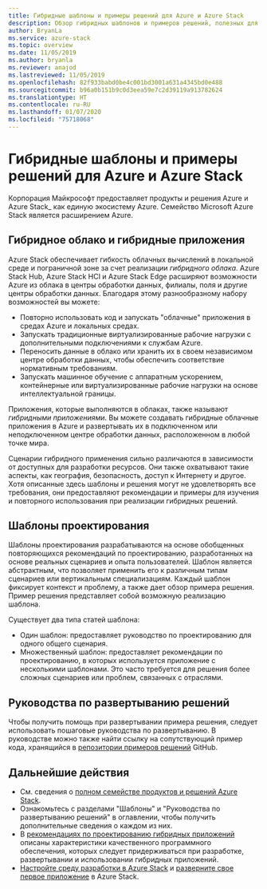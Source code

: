 ```yaml
---
title: Гибридные шаблоны и примеры решений для Azure и Azure Stack
description: Обзор гибридных шаблонов и примеров решений, полезных для изучения и создания гибридных решений в Azure и Azure Stack.
author: BryanLa
ms.service: azure-stack
ms.topic: overview
ms.date: 11/05/2019
ms.author: bryanla
ms.reviewer: anajod
ms.lastreviewed: 11/05/2019
ms.openlocfilehash: 82f933babd0be4c001bd3001a631a4345bd0e488
ms.sourcegitcommit: b96a0b151b9c0d3eea59e7c2d39119a913782624
ms.translationtype: HT
ms.contentlocale: ru-RU
ms.lasthandoff: 01/07/2020
ms.locfileid: "75718068"
---
```

# <a name="hybrid-patterns-and-solution-examples-for-azure-and-azure-stack"></a>Гибридные шаблоны и примеры решений для Azure и Azure Stack

Корпорация Майкрософт предоставляет продукты и решения Azure и Azure Stack_ как единую экосистему Azure. Семейство Microsoft Azure Stack является расширением Azure. 

## <a name="the-hybrid-cloud-and-hybrid-apps"></a>Гибридное облако и гибридные приложения

Azure Stack обеспечивает гибкость облачных вычислений в локальной среде и пограничной зоне за счет реализации *гибридного облака*. Azure Stack Hub, Azure Stack HCI и Azure Stack Edge расширяют возможности Azure из облака в центры обработки данных, филиалы, поля и другие центры обработки данных. Благодаря этому разнообразному набору возможностей вы можете:

- Повторно использовать код и запускать "облачные" приложения в средах Azure и локальных средах.
- Запускать традиционные виртуализированные рабочие нагрузки с дополнительными подключениями к службам Azure.
- Переносить данные в облако или хранить их в своем независимом центре обработки данных, чтобы обеспечить соответствие нормативным требованиям.
- Запускать машинное обучение с аппаратным ускорением, контейнерные или виртуализированные рабочие нагрузки на основе интеллектуальной границы.

Приложения, которые выполняются в облаках, также называют *гибридными приложениями*. Вы можете создавать гибридные облачные приложения в Azure и развертывать их в подключенном или неподключенном центре обработки данных, расположенном в любой точке мира.

Сценарии гибридного применения сильно различаются в зависимости от доступных для разработки ресурсов. Они также охватывают такие аспекты, как география, безопасность, доступ к Интернету и другое. Хотя описанные здесь шаблоны и решения могут не удовлетворять все требования, они предоставляют рекомендации и примеры для изучения и повторного использования при реализации гибридных решений.

## <a name="design-patterns"></a>Шаблоны проектирования

Шаблоны проектирования разрабатываются на основе обобщенных повторяющихся рекомендаций по проектированию, разработанных на основе реальных сценариев и опыта пользователей. Шаблон является абстрактным, что позволяет применить его к различным типам сценариев или вертикальным специализациям. Каждый шаблон фиксирует контекст и проблему, а также дает обзор примера решения. Пример решения представляет собой возможную реализацию шаблона.

Существует два типа статей шаблона:

- Один шаблон: предоставляет руководство по проектированию для одного общего сценария.
- Множественный шаблон: предоставляет рекомендации по проектированию, в которых используется приложение с несколькими шаблонами. Это часто требуется для решения более сложных сценариев или проблем, связанных с отраслями.

## <a name="solution-deployment-guides"></a>Руководства по развертыванию решений

Чтобы получить помощь при развертывании примера решения, следует использовать пошаговые руководства по развертыванию. В руководстве можно также найти ссылку на сопутствующий пример кода, хранящийся в [репозитории примеров решений](https://github.com/Azure-Samples/azure-intelligent-edge-patterns) GitHub. 

## <a name="next-steps"></a>Дальнейшие действия

- См. сведения о [полном семействе продуктов и решений Azure Stack](/azure-stack).
- Ознакомьтесь с разделами "Шаблоны" и "Руководства по развертыванию решений" в оглавлении, чтобы получить дополнительные сведения о каждом из них.
- В [рекомендациях по проектированию гибридных приложений](overview-app-design-considerations.md) описаны характеристики качественного программного обеспечения, которых следует придерживаться при разработке, развертывании и использовании гибридных приложений.
- [Настройте среду разработки в Azure Stack](../user/azure-stack-dev-start.md) и [разверните свое первое приложение](../user/azure-stack-dev-start-deploy-app.md) в Azure Stack.

